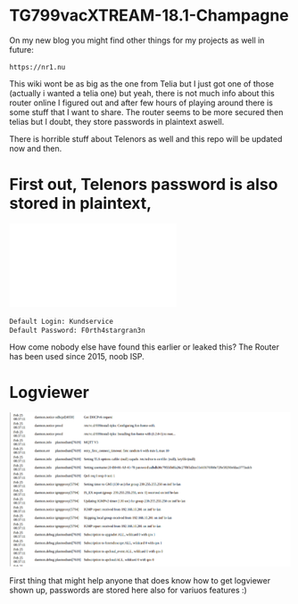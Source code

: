 # TG799vacXTREAM-18.1-Champagne

On my new blog you might find other things for my projects as well in future: 

	https://nr1.nu

This wiki wont be as big as the one from Telia but I just got one of those (actually i wanted a telia one) but yeah, there is not much info 
about this router online I figured out and after few hours of playing around there is some stuff that I want to share.
The router seems to be more secured then telias but I doubt, they store passwords in plaintext aswell. 

There is horrible stuff about Telenors as well and this repo will be updated now and then.


# First out, Telenors password is also stored in plaintext, 

![Screenshot](.previews/telenors-password.txt)

	Default Login: Kundservice 
	Default Password: F0rth4stargran3n

How come nobody else have found this earlier or leaked this? The Router has been used since 2015, noob ISP. 

# Logviewer

![Screenshot](.previews/telenor_plasmo-password.png)

First thing that might help anyone that does know how to get logviewer shown up, passwords are stored here also for variuos features :) 




